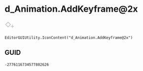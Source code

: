 # d_Animation.AddKeyframe@2x
![](/img/d_Animation.AddKeyframe@2x.png)

``` CSharp
EditorGUIUtility.IconContent("d_Animation.AddKeyframe@2x")
```
## GUID
```
-2776116734577802626
```
